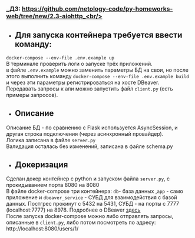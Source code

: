 ### _ДЗ: https://github.com/netology-code/py-homeworks-web/tree/new/2.3-aiohttp_<br/>
* ## Для запуска контейнера требуется ввести команду:
`docker-compose --env-file .env.example up` <br/>
В терминале проверить логи о запуске трёх приложений.<br/>
в файле `.env.example` можно заменить параметры БД на свои, но после этого выполнить команду
`docker-compose --env-file .env.example build` и через эти параметры регистрироваться на хосте DBeaver.<br/>
Передавать запросы к апи можно запустить файл `client.py` (есть примеры запросов).<br/>
* ## Описание <br/>
Описание БД - по сравнению с Flask используется AsyncSession, и другая строка подключения (через асинхронный провайдер).<br/>
Логика записана в файле `server.py` <br/>
Валидация осталась без изменений, записана в файле schema.py <br/>
* ## Докеризация <br/>
Сделан докер контейнер с python и запуском файла `server.py`, с прокидыванием порта 8080 на 8080 <br/>
В файле docker-compose три контейнера: `db`- база данных ,`app` - само приложение и `dbeaver_service` - СУБД для взаимодействия с базой данных. Постгрес прокинут с 5432 на 5431, СУБД - на порты с 7777 (localhost:7777) на 8978. Подробнее о DBeaver [здесь](https://dbeaver.com/doc/dbeaver.pdf)<br/>
После запуска docker-compose можно либо отправлять запросы, описанные в `client.py`, либо потом посмотреть по адресу: http://localhost:8080/users/1/

